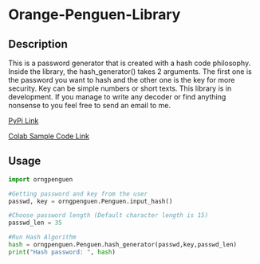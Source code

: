 # Orange-Penguen-Library
## Description
This is a password generator that is created with a hash code philosophy. Inside the library, the hash_generator() takes 2 arguments. The first one is the password you want to hash and the other one is the key for more security. Key can be simple numbers or short texts. This library is in development. If you manage to write any decoder or find anything nonsense to you feel free to send an email to me.


[PyPi Link](https://pypi.org/project/orngpenguen/0.0.1/)

[Colab Sample Code Link](https://colab.research.google.com/drive/1jp1WzqbyfbCaPbfvQ5audFYaaclXD_nr#scrollTo=umhSxjZlAG_r)


## Usage
```python
import orngpenguen

#Getting password and key from the user
passwd, key = orngpenguen.Penguen.input_hash()  

#Choose password length (Default character length is 15)
passwd_len = 35

#Run Hash Algorithm
hash = orngpenguen.Penguen.hash_generator(passwd,key,passwd_len)
print("Hash password: ", hash)

```


